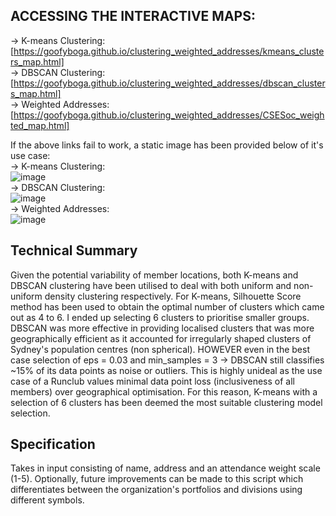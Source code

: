 ## ACCESSING THE INTERACTIVE MAPS:
-> K-means Clustering: [https://goofyboga.github.io/clustering_weighted_addresses/kmeans_clusters_map.html]  
-> DBSCAN Clustering: [https://goofyboga.github.io/clustering_weighted_addresses/dbscan_clusters_map.html]  
-> Weighted Addresses: [https://goofyboga.github.io/clustering_weighted_addresses/CSESoc_weighted_map.html]  

If the above links fail to work, a static image has been provided below of it's use case:  
-> K-means Clustering:  
![image](https://github.com/user-attachments/assets/596dcd62-f4df-48aa-bf3d-6a7d8ef509e6)  
-> DBSCAN Clustering:  
![image](https://github.com/user-attachments/assets/ab0386b7-1c0c-4dfc-b40d-8755841a7379)  
-> Weighted Addresses:  
![image](https://github.com/user-attachments/assets/6c594ab4-eaf3-4cf7-810e-31b7eb88a00f)  

## Technical Summary
Given the potential variability of member locations, both K-means and DBSCAN clustering have been utilised to deal 
with both uniform and non-uniform density clustering respectively. For K-means, Silhouette Score method has been used 
to obtain the optimal number of clusters which came out as 4 to 6. I ended up selecting 6 clusters to prioritise smaller
groups. DBSCAN was more effective in providing localised clusters that was more geographically efficient as it accounted 
for irregularly shaped clusters of Sydney's population centres (non spherical). HOWEVER even in the best case selection of 
eps = 0.03 and min_samples = 3 -> DBSCAN still classifies ~15% of its data points as noise or outliers. This is highly unideal 
as the use case of a Runclub values minimal data point loss (inclusiveness of all members) over geographical optimisation. 
For this reason, K-means with a selection of 6 clusters has been deemed the most suitable clustering model selection.

## Specification 
Takes in input consisting of name, address and an attendance weight scale (1-5). Optionally, future improvements can be made 
to this script which differentiates between the organization's portfolios and divisions using different symbols.  


